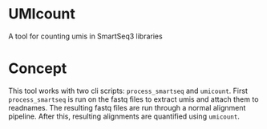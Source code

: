 # UMIcount

A tool for counting umis in SmartSeq3 libraries

# Concept

This tool works with two cli scripts: `process_smartseq` and `umicount`.
First `process_smartseq` is run on the fastq files to extract umis and attach them to readnames.
The resulting fastq files are run through a normal alignment pipeline.
After this, resulting alignments are quantified using `umicount`.

